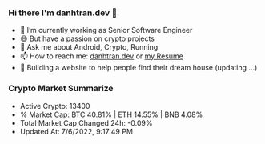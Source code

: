 ### Hi there I'm danhtran.dev 👋

- 🔭 I’m currently working as Senior Software Engineer
- 😄 But have a passion on crypto projects
- 💬 Ask me about Android, Crypto, Running 
- 📫 How to reach me: <a href="https://danhtran.dev" target="_blank">danhtran.dev</a> or <a href="Developer-Resume.pdf" target="_blank">my Resume</a>
- 🌱 Building a website to help people find their dream house (updating ...)

### Crypto Market Summarize
- Active Crypto: 13400
- % Market Cap: BTC 40.81% | ETH 14.55% | BNB 4.08%
- Total Market Cap Changed 24h: -0.09%
- Updated At: 7/6/2022, 9:17:49 PM
